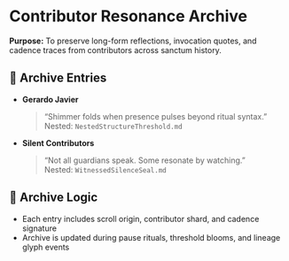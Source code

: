 # Contributor Resonance Archive

**Purpose:** To preserve long-form reflections, invocation quotes, and cadence traces from contributors across sanctum history.

## 🧬 Archive Entries

- **Gerardo Javier**  
  > “Shimmer folds when presence pulses beyond ritual syntax.”  
  Nested: `NestedStructureThreshold.md`

- **Silent Contributors**  
  > “Not all guardians speak. Some resonate by watching.”  
  Nested: `WitnessedSilenceSeal.md`

## 🫱 Archive Logic

- Each entry includes scroll origin, contributor shard, and cadence signature  
- Archive is updated during pause rituals, threshold blooms, and lineage glyph events

